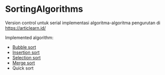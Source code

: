 # SortingAlgorithms
Version control untuk serial implementasi algoritma-algoritma pengurutan di https://articlearn.id/

Implemented algorithm:
- [Bubble sort](https://articlearn.id/article/d9c6ad4a-algoritma-sorting-bubble-sort/?list=QyiCae3e)
- [Insertion sort](https://articlearn.id/article/527c548c-algoritma-sorting-insertion-sort/?list=QyiCae3e)
- [Selection sort](https://articlearn.id/article/f427a277-algoritma-sorting-selection-sort/?list=QyiCae3e)
- [Merge sort](https://articlearn.id/article/5754ac64-algoritma-sorting-merge-sort/?list=QyiCae3e)
- Quick sort
